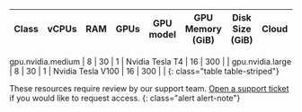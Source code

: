 Class | vCPUs | RAM | GPUs | GPU model | GPU Memory (GiB) | Disk Size (GiB) | Cloud | Server
---|---|---|---|---|---|---|---|---

gpu.nvidia.medium |   8   | 30  | 1 | Nvidia Tesla T4 | 16 | 300 | <i class="fa fa-check" aria-hidden="true"></i> | <i class="fa fa-times" aria-hidden="true"></i>
gpu.nvidia.large |   8   | 30  | 1 | Nvidia Tesla V100 | 16 | 300 | <i class="fa fa-check" aria-hidden="true"></i> | <i class="fa fa-times" aria-hidden="true"></i>
{: class="table table-striped"}

These resources require review by our support team. [Open a support ticket](https://support.circleci.com/hc/en-us/requests/new) if you would like to request access.
{: class="alert alert-note"}
